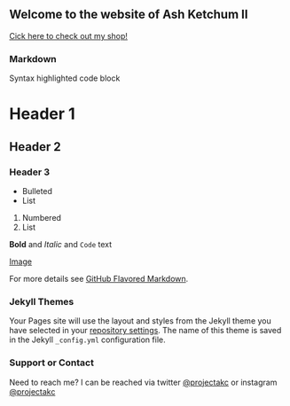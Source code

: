 ## Welcome to the website of Ash Ketchum II

[Cick here to check out my shop!](http://ashs.spreadshirt.com/)

### Markdown


Syntax highlighted code block

# Header 1
## Header 2
### Header 3

- Bulleted
- List

1. Numbered
2. List

**Bold** and _Italic_ and `Code` text

[Image](src)


For more details see [GitHub Flavored Markdown](https://guides.github.com/features/mastering-markdown/).

### Jekyll Themes

Your Pages site will use the layout and styles from the Jekyll theme you have selected in your [repository settings](https://github.com/akclarke/akclarke.github.io/settings). The name of this theme is saved in the Jekyll `_config.yml` configuration file.

### Support or Contact
Need to reach me? I can be reached via twitter [@projectakc](http://www.twitter.com/projectakc) or instagram [@projectakc](http://www.instagram.com/projectakc)
